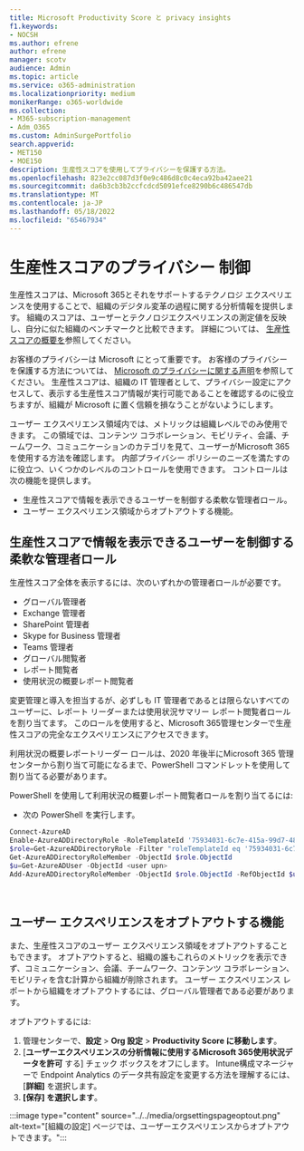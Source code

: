 ```yaml
---
title: Microsoft Productivity Score と privacy insights
f1.keywords:
- NOCSH
ms.author: efrene
author: efrene
manager: scotv
audience: Admin
ms.topic: article
ms.service: o365-administration
ms.localizationpriority: medium
monikerRange: o365-worldwide
ms.collection:
- M365-subscription-management
- Adm_O365
ms.custom: AdminSurgePortfolio
search.appverid:
- MET150
- MOE150
description: 生産性スコアを使用してプライバシーを保護する方法。
ms.openlocfilehash: 823e2cc087d3f0e9c486d8c0c4eca92ba42aee21
ms.sourcegitcommit: da6b3cb3b2ccfcdcd5091efce8290b6c486547db
ms.translationtype: MT
ms.contentlocale: ja-JP
ms.lasthandoff: 05/18/2022
ms.locfileid: "65467934"
---
```

# <a name="privacy-controls-for-productivity-score"></a>生産性スコアのプライバシー 制御

生産性スコアは、Microsoft 365とそれをサポートするテクノロジ エクスペリエンスを使用することで、組織のデジタル変革の過程に関する分析情報を提供します。  組織のスコアは、ユーザーとテクノロジエクスペリエンスの測定値を反映し、自分に似た組織のベンチマークと比較できます。 詳細については、 [生産性スコアの概要を](productivity-score.md)参照してください。

お客様のプライバシーは Microsoft にとって重要です。 お客様のプライバシーを保護する方法については、 [Microsoft のプライバシーに関する声明](https://privacy.microsoft.com/privacystatement)を参照してください。 生産性スコアは、組織の IT 管理者として、プライバシー設定にアクセスして、表示する生産性スコア情報が実行可能であることを確認するのに役立ちますが、組織が Microsoft に置く信頼を損なうことがないようにします。

ユーザー エクスペリエンス領域内では、メトリックは組織レベルでのみ使用できます。 この領域では、コンテンツ コラボレーション、モビリティ、会議、チームワーク、コミュニケーションのカテゴリを見て、ユーザーがMicrosoft 365を使用する方法を確認します。 内部プライバシー ポリシーのニーズを満たすのに役立つ、いくつかのレベルのコントロールを使用できます。
コントロールは次の機能を提供します。

- 生産性スコアで情報を表示できるユーザーを制御する柔軟な管理者ロール。
- ユーザー エクスペリエンス領域からオプトアウトする機能。

## <a name="flexible-admin-roles-to-control-who-can-see-the-information-in-productivity-score"></a>生産性スコアで情報を表示できるユーザーを制御する柔軟な管理者ロール

生産性スコア全体を表示するには、次のいずれかの管理者ロールが必要です。

- グローバル管理者
- Exchange 管理者
- SharePoint 管理者
- Skype for Business 管理者
- Teams 管理者
- グローバル閲覧者
- レポート閲覧者
- 使用状況の概要レポート閲覧者

変更管理と導入を担当するが、必ずしも IT 管理者であるとは限らないすべてのユーザーに、レポート リーダーまたは使用状況サマリー レポート閲覧者ロールを割り当てます。 このロールを使用すると、Microsoft 365管理センターで生産性スコアの完全なエクスペリエンスにアクセスできます。

利用状況の概要レポートリーダー ロールは、2020 年後半にMicrosoft 365 管理センターから割り当て可能になるまで、PowerShell コマンドレットを使用して割り当てる必要があります。

PowerShell を使用して利用状況の概要レポート閲覧者ロールを割り当てるには:

- 次の PowerShell を実行します。

```powershell
Connect-AzureAD
Enable-AzureADDirectoryRole -RoleTemplateId '75934031-6c7e-415a-99d7-48dbd49e875e'
$role=Get-AzureADDirectoryRole -Filter "roleTemplateId eq '75934031-6c7e-415a-99d7-48dbd49e875e'"
Get-AzureADDirectoryRoleMember -ObjectId $role.ObjectId
$u=Get-AzureADUser -ObjectId <user upn>
Add-AzureADDirectoryRoleMember -ObjectId $role.ObjectId -RefObjectId $u.ObjectId
```

</br>


## <a name="capability-to-opt-out-of-people-experiences"></a>ユーザー エクスペリエンスをオプトアウトする機能

また、生産性スコアのユーザー エクスペリエンス領域をオプトアウトすることもできます。 オプトアウトすると、組織の誰もこれらのメトリックを表示できず、コミュニケーション、会議、チームワーク、コンテンツ コラボレーション、モビリティを含む計算から組織が削除されます。 ユーザー エクスペリエンス レポートから組織をオプトアウトするには、グローバル管理者である必要があります。

オプトアウトするには:

1. 管理センターで、**設定**  >  **Org 設定** > **Productivity Score に移動します**。
2. [**ユーザーエクスペリエンスの分析情報に使用するMicrosoft 365使用状況データを許可** する] チェック ボックスをオフにします。 Intune構成マネージャーで Endpoint Analytics のデータ共有設定を変更する方法を理解するには、[**詳細]** を選択します。
3. **[保存] を選択します**。

:::image type="content" source="../../media/orgsettingspageoptout.png" alt-text="[組織の設定] ページでは、ユーザーエクスペリエンスからオプトアウトできます。":::

